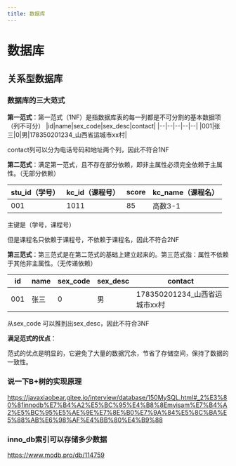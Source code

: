 ```yaml
---
title: 数据库
---
```


# 数据库

## 关系型数据库
### 数据库的三大范式

**第一范式**：第一范式（1NF）是指数据库表的每一列都是不可分割的基本数据项（列不可分）
|id|name|sex_code|sex_desc|contact|
|--|--|--|--|--|
|001|张三|0|男|178350201234_山西省运城市xx村|

contact列可以分为电话号码和地址两个列，因此不符合1NF

**第二范式**：满足第一范式，且不存在部分依赖，即非主属性必须完全依赖于主属性。（无部分依赖）

|stu_id（学号）|kc_id（课程号）|score|kc_name（课程名）|
|--|--|--|--|
|001|1011|85|高数3-1|

主键是（学号，课程号）

但是课程名只依赖于课程号，不依赖于课程名，因此不符合2NF

**第三范式**：第三范式是在第二范式的基础上建立起来的。第三范式指：属性不依赖于其他非主属性。（无传递依赖）

|id|name|sex_code|sex_desc|contact|
|--|--|--|--|--|
|001|张三|0|男|178350201234_山西省运城市xx村|

从sex_code 可以推到出sex_desc，因此不符合3NF

**满足范式的优点**：

范式的优点是明显的，它避免了大量的数据冗余，节省了存储空间，保持了数据的一致性。


### 说一下B+树的实现原理
https://javaxiaobear.gitee.io/interview/database/150MySQL.html#_2%E3%80%81innodb%E7%B4%A2%E5%BC%95%E4%B8%8Emyisam%E7%B4%A2%E5%BC%95%E5%AE%9E%E7%8E%B0%E7%9A%84%E5%8C%BA%E5%88%AB%E6%98%AF%E4%BB%80%E4%B9%88


### inno_db索引可以存储多少数据
https://www.modb.pro/db/114759
